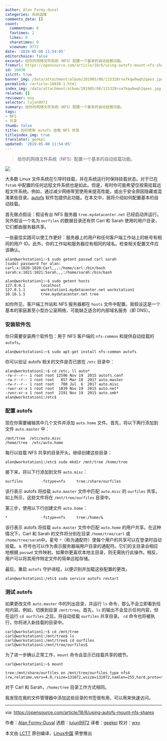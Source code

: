 ```yaml
---
author: Alan Formy-duval
categories: 系统运维
comments_data: []
count:
  commentnum: 0
  favtimes: 2
  likes: 0
  sharetimes: 0
  viewnum: 9772
date: '2019-05-08 11:54:05'
editorchoice: false
excerpt: 给你的网络文件系统（NFS）配置一个基本的自动挂载功能。
fromurl: https://opensource.com/article/18/6/using-autofs-mount-nfs-shares
id: 10830
islctt: true
banner_img: /data/attachment/album/201905/08/115328rva7kqw9wqh2qees.jpg
permalink: /article-10830-1.html
index_img: /data/attachment/album/201905/08/115328rva7kqw9wqh2qees.jpg.thumb.jpg
related: []
reviewer: wxy
selector: lujun9972
summary: 给你的网络文件系统（NFS）配置一个基本的自动挂载功能。
tags:
- NFS
- 共享
thumb: false
title: 如何使用 autofs 挂载 NFS 共享
titleindex_img: true
translator: geekpi
updated: '2019-05-08 11:54:05'
---
```



> 
> 给你的网络文件系统（NFS）配置一个基本的自动挂载功能。
> 
> 
> 


![](/data/attachment/album/201905/08/115328rva7kqw9wqh2qees.jpg)


大多数 Linux 文件系统在引导时挂载，并在系统运行时保持挂载状态。对于已在 `fstab` 中配置的任何远程文件系统也是如此。但是，有时你可能希望仅按需挂载远程文件系统。例如，通过减少网络带宽使用来提高性能，或出于安全原因隐藏或混淆某些目录。[autofs](https://wiki.archlinux.org/index.php/autofs) 软件包提供此功能。在本文中，我将介绍如何配置基本的自动挂载。


首先做点假设：假设有台 NFS 服务器 `tree.mydatacenter.net` 已经启动并运行。另外假设一个名为 `ourfiles` 的数据目录还有供 Carl 和 Sarah 使用的用户目录，它们都由服务器共享。


一些最佳实践可以使工作更好：服务器上的用户和任何客户端工作站上的帐号有相同的用户 ID。此外，你的工作站和服务器应有相同的域名。检查相关配置文件应该确认。



```
alan@workstation1:~$ sudo getent passwd carl sarah
[sudo] password for alan:
carl:x:1020:1020:Carl,,,:/home/carl:/bin/bash
sarah:x:1021:1021:Sarah,,,:/home/sarah:/bin/bash

alan@workstation1:~$ sudo getent hosts
127.0.0.1       localhost
127.0.1.1       workstation1.mydatacenter.net workstation1
10.10.1.5       tree.mydatacenter.net tree
```

如你所见，客户端工作站和 NFS 服务器都在 `hosts` 文件中配置。我假设这是一个基本的家庭甚至小型办公室网络，可能缺乏适合的内部域名服务（即 DNS）。


### 安装软件包


你只需要安装两个软件包：用于 NFS 客户端的 `nfs-common` 和提供自动挂载的 `autofs`。



```
alan@workstation1:~$ sudo apt-get install nfs-common autofs
```

你可以验证 autofs 相关的文件是否已放在 `/etc` 目录中：



```
alan@workstation1:~$ cd /etc; ll auto*
-rw-r--r-- 1 root root 12596 Nov 19  2015 autofs.conf
-rw-r--r-- 1 root root   857 Mar 10  2017 auto.master
-rw-r--r-- 1 root root   708 Jul  6  2017 auto.misc
-rwxr-xr-x 1 root root  1039 Nov 19  2015 auto.net*
-rwxr-xr-x 1 root root  2191 Nov 19  2015 auto.smb*
alan@workstation1:/etc$
```

### 配置 autofs


现在你需要编辑其中几个文件并添加 `auto.home` 文件。首先，将以下两行添加到文件 `auto.master` 中：



```
/mnt/tree  /etc/auto.misc
/home/tree  /etc/auto.home
```

每行以挂载 NFS 共享的目录开头。继续创建这些目录：



```
alan@workstation1:/etc$ sudo mkdir /mnt/tree /home/tree
```

接下来，将以下行添加到文件 `auto.misc`：



```
ourfiles        -fstype=nfs     tree:/share/ourfiles
```

该行表示 autofs 将挂载 `auto.master` 文件中匹配 `auto.misc` 的 `ourfiles` 共享。如上所示，这些文件将在 `/mnt/tree/ourfiles` 目录中。


第三步，使用以下行创建文件 `auto.home`：



```
*               -fstype=nfs     tree:/home/&
```

该行表示 autofs 将挂载 `auto.master` 文件中匹配 `auto.home` 的用户共享。在这种情况下，Carl 和 Sarah 的文件将分别在目录 `/home/tree/carl` 或 `/home/tree/sarah`中。星号 `*`（称为通配符）使每个用户的共享可以在登录时自动挂载。`＆` 符号也可以作为表示服务器端用户目录的通配符。它们的主目录会相应地根据 `passwd` 文件映射。如果你更喜欢本地主目录，则无需执行此操作。相反，用户可以将其用作特定文件的简单远程存储。


最后，重启 `autofs` 守护进程，以便识别并加载这些配置的更改。



```
alan@workstation1:/etc$ sudo service autofs restart
```

### 测试 autofs


如果更改文件 `auto.master` 中的列出目录，并运行 `ls` 命令，那么不会立即看到任何内容。例如，切换到目录 `/mnt/tree`。首先，`ls` 的输出不会显示任何内容，但在运行 `cd ourfiles` 之后，将自动挂载 `ourfiles` 共享目录。 `cd` 命令也将被执行，你将进入新挂载的目录中。



```
carl@workstation1:~$ cd /mnt/tree
carl@workstation1:/mnt/tree$ ls
carl@workstation1:/mnt/tree$ cd ourfiles
carl@workstation1:/mnt/tree/ourfiles$
```

为了进一步确认正常工作，`mount` 命令会显示已挂载共享的细节。



```
carl@workstation1:~$ mount

tree:/mnt/share/ourfiles on /mnt/tree/ourfiles type nfs4 (rw,relatime,vers=4.0,rsize=131072,wsize=131072,namlen=255,hard,proto=tcp,timeo=600,retrans=2,sec=sys,clientaddr=10.10.1.22,local_lock=none,addr=10.10.1.5)

```

对于 Carl 和 Sarah，`/home/tree` 目录工作方式相同。


我发现在我的文件管理器中添加这些目录的书签很有用，可以用来快速访问。




---


via: <https://opensource.com/article/18/6/using-autofs-mount-nfs-shares>


作者：[Alan Formy-Duval](https://opensource.com/users/alanfdoss) 选题：[lujun9972](https://github.com/lujun9972) 译者：[geekpi](https://github.com/geekpi) 校对：[wxy](https://github.com/wxy)


本文由 [LCTT](https://github.com/LCTT/TranslateProject) 原创编译，[Linux中国](https://linux.cn/) 荣誉推出